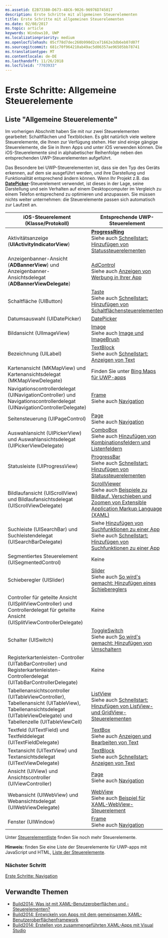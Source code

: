 ```yaml
---
ms.assetid: E2B73380-D673-48C6-9026-96976D745017
description: Erste Schritte mit allgemeinen Steuerelementen
title: Erste Schritte mit allgemeinen Steuerelementen
ms.date: 02/08/2017
ms.topic: article
keywords: Windows10, UWP
ms.localizationpriority: medium
ms.openlocfilehash: 05cf78d7dec260b990d2ce71662e3db6eb07d07f
ms.sourcegitcommit: 681c70f964210ab49ac5d06357ae96505bb78741
ms.translationtype: MT
ms.contentlocale: de-DE
ms.lasthandoff: 11/26/2018
ms.locfileid: "7703933"
---
```

# <a name="getting-started-common-controls"></a>Erste Schritte: Allgemeine Steuerelemente


## <a name="common-controls-list"></a>Liste "Allgemeine Steuerelemente"

Im vorherigen Abschnitt haben Sie mit nur zwei Steuerelementen gearbeitet: Schaltflächen und Textblöcken. Es gibt natürlich viele weitere Steuerelemente, die Ihnen zur Verfügung stehen. Hier sind einige gängige Steuerelemente, die Sie in Ihren Apps und unter iOS verwenden können. Die iOS-Steuerelemente sind in alphabetischer Reihenfolge neben den entsprechenden UWP-Steuerelementen aufgeführt.

Das Besondere bei UWP-Steuerelementen ist, dass sie den Typ des Geräts erkennen, auf dem sie ausgeführt werden, und ihre Darstellung und Funktionalität entsprechend ändern können. Wenn Ihr Projekt z.B. das [**DatePicker**](https://msdn.microsoft.com/library/windows/apps/br211681)-Steuerelement verwendet, ist dieses in der Lage, seine Darstellung und sein Verhalten auf einem Desktopcomputer im Vergleich zu einem Telefon entsprechend zu optimieren und anzupassen. Sie müssen nichts weiter unternehmen: die Steuerelemente passen sich automatisch zur Laufzeit an.

| iOS-Steuerelement (Klasse/Protokoll) | Entsprechende UWP-Steuerelement |
|------------------------------|--------------------------------------|
| Aktivitätsanzeige (**UIActivityIndicatorView**) | [**ProgressRing**](https://msdn.microsoft.com/library/windows/apps/br227538) <br/> Siehe auch [Schnellstart: Hinzufügen von Statussteuerelementen](https://msdn.microsoft.com/library/windows/apps/xaml/hh780651) |
| Anzeigenbanner-Ansicht (**ADBannerView**) und Anzeigenbanner-Ansichtsdelegat (**ADBannerViewDelegate**) | [AdControl](https://msdn.microsoft.com/library/windows/apps/microsoft.advertising.winrt.ui.adcontrol.aspx) <br/> Siehe auch [Anzeigen von Werbung in Ihrer App](../monetize/display-ads-in-your-app.md) |
| Schaltfläche (UIButton) | [Taste](https://msdn.microsoft.com/library/windows/apps/br209265) <br/> Siehe auch [Schnellstart: Hinzufügen von Schaltflächensteuerelementen](https://msdn.microsoft.com/library/windows/apps/xaml/jj153346) |
| Datumsauswahl (UIDatePicker) | [DatePicker](https://msdn.microsoft.com/library/windows/apps/br211681) |
| Bildansicht (UIImageView) | [Image](https://msdn.microsoft.com/library/windows/apps/br242752) <br/> Siehe auch [Image und ImageBrush](https://msdn.microsoft.com/library/windows/apps/mt280382) |
| Bezeichnung (UILabel) | [TextBlock](https://msdn.microsoft.com/library/windows/apps/br209652) <br/> Siehe auch [Schnellstart: Anzeigen von Text](https://msdn.microsoft.com/library/windows/apps/xaml/hh700392) |
| Kartenansicht (MKMapView) und Kartenansichtsdelegat (MKMapViewDelegate) | Finden Sie unter [Bing Maps für UWP-apps](http://go.microsoft.com/fwlink/p/?LinkId=263496) |
| Navigationscontrollerdelegat (UINavigationController) und Navigationscontrollerdelegat (UINavigationControllerDelegate) | [Frame](https://msdn.microsoft.com/library/windows/apps/br242682) <br/> Siehe auch [Navigation](https://msdn.microsoft.com/library/windows/apps/mt187344) |
| Seitensteuerung (UIPageControl) | [Page](https://msdn.microsoft.com/library/windows/apps/br227503) <br/> Siehe auch [Navigation](https://msdn.microsoft.com/library/windows/apps/mt187344) |
| Auswahlansicht (UIPickerView) und Auswahlansichtsdelegat (UIPickerViewDelegate) | [ComboBox](https://msdn.microsoft.com/library/windows/apps/br209348) <br/> Siehe auch [Hinzufügen von Kombinationsfeldern und Listenfeldern](https://msdn.microsoft.com/library/windows/apps/xaml/hh780616) |
| Statusleiste (UIProgressView) | [ProgressBar](https://msdn.microsoft.com/library/windows/apps/br227529) <br/> Siehe auch [Schnellstart: Hinzufügen von Statussteuerelementen](https://msdn.microsoft.com/library/windows/apps/xaml/hh780651) |
| Bildlaufansicht (UIScrollView) und Bildlaufansichtsdelegat (UIScrollViewDelegate) | [ScrollViewer](https://msdn.microsoft.com/library/windows/apps/br209527) <br/>  Siehe auch [Beispiele zu Bildlauf, Verschieben und Zoomen von Extensible Application Markup Language (XAML)](http://go.microsoft.com/fwlink/p/?LinkId=238577) |
| Suchleiste (UISearchBar) und Suchleistendelegat (UISearchBarDelegate) | Siehe [Hinzufügen von Suchfunktionen zu einer App](https://msdn.microsoft.com/library/windows/apps/xaml/jj130767) <br/>  Siehe auch [Schnellstart: Hinzufügen von Suchfunktionen zu einer App](https://msdn.microsoft.com/library/windows/apps/xaml/hh868180) |
| Segmentiertes Steuerelement (UISegmentedControl) | Keine |
| Schieberegler (UISlider) | [Slider](https://msdn.microsoft.com/library/windows/apps/br209614) <br/>  Siehe auch [So wird's gemacht: Hinzufügen eines Schiebereglers](https://msdn.microsoft.com/library/windows/apps/xaml/hh868197) |
| Controller für geteilte Ansicht (UISplitViewController) und Controllerdelegat für geteilte Ansicht (UISplitViewControllerDelegate) | Keine |
| Schalter (UISwitch) | [ToggleSwitch](https://msdn.microsoft.com/library/windows/apps/br209712) <br/>  Siehe auch [So wird's gemacht: Hinzufügen von Umschaltern](https://msdn.microsoft.com/library/windows/apps/xaml/hh868198) |
| Registerkartenleisten-Controller (UITabBarController) und Registerkartenleisten-Controllerdelegat (UITabBarControllerDelegate) | Keine |
| Tabellenansichtscontroller (UITableViewController), Tabellenansicht (UITableView), Tabellenansichtsdelegat (UITableViewDelegate) und Tabellenzelle (UITableViewCell) | [ListView](https://msdn.microsoft.com/library/windows/apps/br242878) <br/>  Siehe auch [Schnellstart: Hinzufügen von ListView- und GridView-Steuerelementen](https://msdn.microsoft.com/library/windows/apps/xaml/hh780650) |
| Textfeld (UITextField) und Textfelddelegat (UITextFieldDelegate) | [TextBox](https://msdn.microsoft.com/library/windows/apps/br209683) <br/>  Siehe auch [Anzeigen und Bearbeiten von Text](https://msdn.microsoft.com/library/windows/apps/mt280218) |
| Textansicht (UITextView) und Textansichtsdelegat (UITextViewDelegate) | [TextBlock](https://msdn.microsoft.com/library/windows/apps/br209652) <br/>  Siehe auch [Schnellstart: Anzeigen von Text](https://msdn.microsoft.com/library/windows/apps/xaml/hh700392) |
| Ansicht (UIView) und Ansichtscontroller (UIViewController) | [Page](https://msdn.microsoft.com/library/windows/apps/br227503) <br/>  Siehe auch [Navigation](https://msdn.microsoft.com/library/windows/apps/mt187344) |
| Webansicht (UIWebView) und Webansichtsdelegat (UIWebViewDelegate) | [WebView](https://msdn.microsoft.com/library/windows/apps/br227702) <br/>  Siehe auch [Beispiel für XAML-WebView-Steuerelement](http://go.microsoft.com/fwlink/p/?LinkId=238582) |
| Fenster (UIWindow) | [Frame](https://msdn.microsoft.com/library/windows/apps/br242682) <br/>  Siehe auch [Navigation](https://msdn.microsoft.com/library/windows/apps/mt187344) |

Unter [Steuerelementliste](https://msdn.microsoft.com/library/windows/apps/mt185406) finden Sie noch mehr Steuerelemente.

**Hinweis:** finden Sie eine Liste der Steuerelemente für UWP-apps mit JavaScript und HTML, [Liste der Steuerelemente](https://msdn.microsoft.com/library/windows/apps/hh465453).

### <a name="next-step"></a>Nächster Schritt

[Erste Schritte: Navigation](getting-started-navigation.md)

## <a name="related-topics"></a>Verwandte Themen

* [Build2014: Was ist mit XAML-Benutzeroberflächen und -Steuerelementen?](http://go.microsoft.com/fwlink/p/?LinkID=397897)
* [Build2014: Entwickeln von Apps mit dem gemeinsamen XAML-Benutzeroberflächenframework](http://go.microsoft.com/fwlink/p/?LinkID=397898)
* [Build2014: Erstellen von zusammengeführten XAML-Apps mit Visual Studio](http://go.microsoft.com/fwlink/p/?LinkID=397876)
